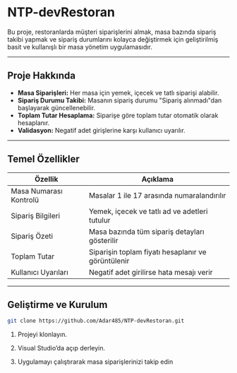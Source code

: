 # NTP-devRestoran

Bu proje, restoranlarda müşteri siparişlerini almak, masa bazında sipariş takibi yapmak ve sipariş durumlarını kolayca değiştirmek için geliştirilmiş basit ve kullanışlı bir masa yönetim uygulamasıdır.

---

## Proje Hakkında

- **Masa Siparişleri:** Her masa için yemek, içecek ve tatlı siparişi alabilir.
- **Sipariş Durumu Takibi:** Masanın sipariş durumu "Sipariş alınmadı"dan başlayarak güncellenebilir.
- **Toplam Tutar Hesaplama:** Siparişe göre toplam tutar otomatik olarak hesaplanır.
- **Validasyon:** Negatif adet girişlerine karşı kullanıcı uyarılır.

---

## Temel Özellikler

| Özellik                | Açıklama                                   |
|------------------------|--------------------------------------------|
| Masa Numarası Kontrolü | Masalar 1 ile 17 arasında numaralandırılır |
| Sipariş Bilgileri      | Yemek, içecek ve tatlı ad ve adetleri tutulur |
| Sipariş Özeti          | Masa bazında tüm sipariş detayları gösterilir |
| Toplam Tutar           | Siparişin toplam fiyatı hesaplanır ve görüntülenir |
| Kullanıcı Uyarıları    | Negatif adet girilirse hata mesajı verir   |

---

##  Geliştirme ve Kurulum

```bash
git clone https://github.com/Adar485/NTP-devRestoran.git
```
1. Projeyi klonlayın.

2. Visual Studio’da açıp derleyin.

3. Uygulamayı çalıştırarak masa siparişlerinizi takip edin
